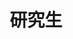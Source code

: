 ---
home: true
title: 研究生
heroText: null
tagline: 研究生杂学

actions:
  # - text: Daily
  #   link: /master/daily/
  #   type: secondary
  - text: Ethereum
    link: /master/ethereum/
    type: secondary
  - text: Docker
    link: /master/docker/
    type: secondary
  - text: Golang
    link: /master/golang/
    type: secondary
  - text: Prometheus
    link: /master/prometheus/
    type: secondary
  - text: Ubuntu
    link: /master/ubuntu/
    type: secondary
  - text: GNN
    link: /master/GNN/
    type: secondary
  - text: Python
    link: /master/python/
    type: secondary
  - text: Redis
    link: /master/redis/
    type: secondary
  - text: JUC
    link: /master/juc/
    type: secondary
  - text: Spring
    link: /master/spring/
    type: secondary
  - text: Mybatis
    link: /master/mybatis/
    type: secondary
  - text: JVM
    link: /master/jvm/
    type: secondary
  - text: Service
    link: /master/service/
    type: secondary
  - text: Security
    link: /master/security/
    type: secondary
  - text: Netty
    link: /master/netty/
    type: secondary
features:
# - title: Daily
#   details: 记录孤单的研究日常，有点神经质...
- title: Ethereum
  details: 区块链研究所实习入门区块链--以太坊...
- title: Docker
  details: 区块链研究所实习学 Docker...
- title: Golang
  details: 区块链研究所实习学 Golang...
- title: Golang
  details: 区块链研究所实习学 Prometheus...
- title: ubuntu
  details: 记录一些在实验室ubuntu服务器上跑项目的菜狗经验...
- title: GNN
  details: 记录一些在使用GNN的过程中的基础知识，包括训练模型的基本概念，以及一些pythorch的基本用法...
- title: Python
  details: 记录做科研项目期间的python用法...
- title: Redis
  details: redis...
- title: JUC
  details: JUC Java多线程...
- title: Spring
  details: spring...
- title: Mybatis
  details: mybatis...
- title: Service
  details: 服务...
- title: Security
  details: 安全...
- title: Netty
  details: Netty...
- title: JVM
  details: jvm..
---